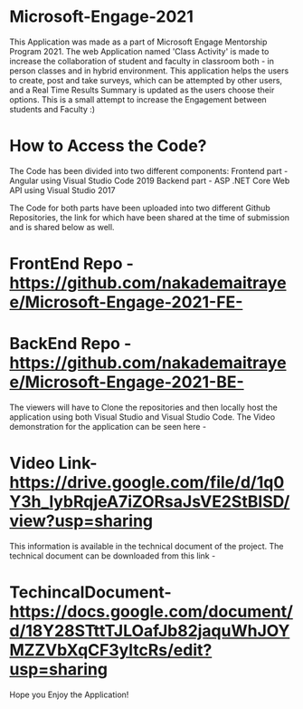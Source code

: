 # Microsoft-Engage-2021
This Application was made as a part of Microsoft Engage Mentorship Program 2021. The web Application named 'Class Activity' is made to increase the collaboration of student and faculty in classroom both - in person classes and in hybrid environment. This application helps the users to create, post and take surveys, which can be attempted by other users, and a Real Time Results Summary is updated as the users choose their options. This is a small attempt to increase the Engagement between students and Faculty :) 


# How to Access the Code?
The Code has been divided into two different components:
Frontend part - Angular using Visual Studio Code 2019
Backend part - ASP .NET Core Web API using Visual Studio 2017

The Code for both parts have been uploaded into two different 		Github Repositories, the link for which have been shared at the 		time of submission and is shared below as well.
# FrontEnd Repo - https://github.com/nakademaitrayee/Microsoft-Engage-2021-FE-
# BackEnd Repo - https://github.com/nakademaitrayee/Microsoft-Engage-2021-BE-

The viewers will have to Clone the repositories and then locally 		host the application using both Visual Studio and Visual Studio		Code. The Video demonstration for the application can be seen		here - 
# Video Link- https://drive.google.com/file/d/1q0Y3h_lybRqjeA7iZORsaJsVE2StBlSD/view?usp=sharing

This information is available in the technical document of the 		project. The technical document can be downloaded from this		link - 
# TechincalDocument-https://docs.google.com/document/d/18Y28STttTJLOafJb82jaquWhJOYMZZVbXqCF3yltcRs/edit?usp=sharing
Hope you Enjoy the Application!
